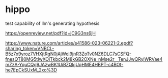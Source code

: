 # hippo
test capability of llm's generating hypothesis 

https://openreview.net/pdf?id=jC9G3ns6jH

https://www.nature.com/articles/s41586-023-06221-2.epdf?sharing_token=VNBCL-B5z7x9yroz7VHXjtRgN0jAjWel9jnR3ZoTv0NZ6DLC7sCSFQ-fnesQT80MG5tIwXOiTkbck2M8kGB2OXNe_nMse2r__TenJJwQRyiWRVae4mZzA-YquCQg9JAzwBK1UiBZQkjUqHME4HBPT-c4BOt-he7EpCkSUxM_2xo%3D
